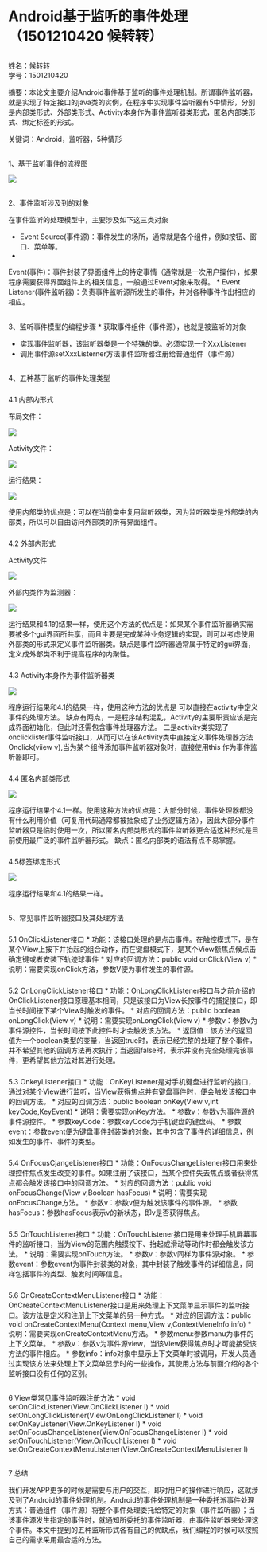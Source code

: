 # Android基于监听的事件处理（1501210420 候转转）

## 

姓名：候转转              
学号：1501210420               

摘要：本论文主要介绍Android事件基于监听的事件处理机制。所谓事件监听器，就是实现了特定接口的java类的实例，在程序中实现事件监听器有5中情形，分别是内部类形式、外部类形式、Activity本身作为事件监听器类形式，匿名内部类形式、绑定标签的形式。

关键词：Android，监听器，5种情形

## 

1、基于监听事件的流程图

![](jianting_01.png)

## 

2、事件监听涉及到的对象

 在事件监听的处理模型中，主要涉及如下这三类对象
* Event Source(事件源)：事件发生的场所，通常就是各个组件，例如按钮、窗口、菜单等。
* 
Event(事件)：事件封装了界面组件上的特定事情（通常就是一次用户操作），如果程序需要获得界面组件上的相关信息，一般通过Event对象来取得。
* 
Event Listener(事件监听器)：负责事件监听源所发生的事件，并对各种事件作出相应的相应。

## 

3、监听事件模型的编程步骤
* 
获取事件组件（事件源），也就是被监听的对象
* 实现事件监听器，该监听器类是一个特殊的类。必须实现一个XxxListener
* 调用事件源setXxxListerner方法事件监听器注册给普通组件（事件源）

## 

4、五种基于监听的事件处理类型

### 

4.1 内部内形式

布局文件：

![](jianting_02.png)

Activity文件：

![](jianting_03.png)

运行结果：

![](jianting_04.png)


使用内部类的优点是：可以在当前类中复用监听器类，因为监听器类是外部类的内部类，所以可以自由访问外部类的所有界面组件。


### 

4.2 外部内形式

Activity文件

![](jianting_05.png)

外部内类作为监测器：

![](jianting_06.png)

运行结果和4.1的结果一样，使用这个方法的优点是：如果某个事件监听器确实需要被多个gui界面所共享，而且主要是完成某种业务逻辑的实现，则可以考虑使用外部类的形式来定义事件监听器类。缺点是事件监听器通常属于特定的gui界面，定义成外部类不利于提高程序的内聚性。

### 

4.3 Activity本身作为事件监听器类

![](jianting_07.png)

程序运行结果和4.1的结果一样，使用这种方法的优点是
可以直接在activity中定义事件的处理方法。
缺点有两点，一是程序结构混乱，Activity的主要职责应该是完成界面初始化，但此时还需包含事件处理器方法。
二是activity类实现了onclicklister事件监听接口，从而可以在该Activity类中直接定义事件处理器方法Onclick(viiew v),当为某个组件添加事件监听器对象时，直接使用this 作为事件监听器即可。

### 

4.4 匿名内部类形式

![](jianting_08.png)

程序运行结果个4.1一样。使用这种方法的优点是：大部分时候，事件处理器都没有什么利用价值（可复用代码通常都被抽象成了业务逻辑方法），因此大部分事件监听器只是临时使用一次，所以匿名内部类形式的事件监听器更合适这种形式是目前使用最广泛的事件监听器形式。
缺点：匿名内部类的语法有点不易掌握。

### 

4.5标签绑定形式

![](jianting_09.png)

程序运行结果和4.1的结果一样。

## 

5、常见事件监听器接口及其处理方法

### 

5.1 OnClickListener接口
* 
功能：该接口处理的是点击事件。在触控模式下，是在某个View上按下并抬起的组合动作，而在键盘模式下，是某个View额焦点候点击确定键或者安装下轨迹球事件
* 
对应的回调方法：public void onClick(View v)
* 
说明：需要实现onClick方法，参数V便为事件发生的事件源。

### 

5.2 OnLongClickListener接口
* 
功能：OnLongClickListener接口与之前介绍的OnClickListener接口原理基本相同，只是该接口为View长按事件的捕捉接口，即当长时间按下某个View时触发的事件。
* 
对应的回调方法：public boolean onLongClick(View v)
* 
说明：需要实现onLongClick(View v)
* 
参数v：参数v为事件源控件，当长时间按下此控件时才会触发该方法。
* 
返回值：该方法的返回值为一个boolean类型的变量，当返回true时，表示已经完整的处理了整个事件，并不希望其他的回调方法再次执行；当返回false时，表示并没有完全处理完该事件，更希望其他方法对其进行处理。

### 

5.3 OnkeyListener接口
* 
功能：OnKeyListener是对手机键盘进行监听的接口，通过对某个View进行监听，当View获得焦点并有键盘事件时，便会触发该接口中的回调方法。
* 
对应的回调方法：public boolean onKey(View v,int keyCode,KeyEvent)
* 
说明：需要实现onKey方法。
* 
参数v：参数v为事件源的事件源控件。
* 
参数keyCode：参数keyCode为手机键盘的键盘码。
* 
参数event：参数event便为键盘事件封装类的对象，其中包含了事件的详细信息，例如发生的事件、事件的类型。

### 

5.4 OnFocusCjangeListener接口
* 
功能：OnFocusChangeListener接口用来处理控件焦点发生改变的事件。如果注册了该接口，当某个控件失去焦点或者获得焦点都会触发该接口中的回调方法。
* 
对应的回调方法：public void onFocusChange(View v,Boolean hasFocus)
* 
说明：需要实现onFocusChange方法。
* 
参数v：参数v便为触发该事件的事件源。
* 
参数hasFocus：参数hasFocus表示v的新状态，即v是否获得焦点。

### 

5.5 OnTouchListener接口
* 
功能：OnTouchListener接口是用来处理手机屏幕事件的监听接口，当为View的范围内触摸按下、抬起或滑动等动作时都会触发该方法。
* 
说明：需要实现onTouch方法。
* 
参数v：参数v同样为事件源对象。
* 
参数event：参数event为事件封装类的对象，其中封装了触发事件的详细信息，同样包括事件的类型、触发时间等信息。

### 

5.6 OnCreateContextMenuListener接口
* 
功能：OnCreateContextMenuListener接口是用来处理上下文菜单显示事件的监听接口。该方法是定义和注册上下文菜单的另一种方式。
* 
对应的回调方法：public void onCreateContextMenu(Context menu,View v,ContextMeneInfo info)
* 
说明：需要实现onCreateContextMenu方法。
* 
参数menu:参数manu为事件的上下文菜单。
* 
参数v：参数v为事件源view，当该View获得焦点时才可能接受该方法的事件相应。
* 
参数info：info对象中显示上下文菜单时被调用，开发人员通过实现该方法来处理上下文菜单显示时的一些操作，其使用方法与前面介绍的各个监听接口没有任何的区别。

## 

6 View类常见事件监听器注册方法
* 
void setOnClickListener(View.OnClickListener l)
* 
void setOnLongClickListener(View.OnLongClickListener l)
* 
void setOnKeyListener(View.OnKeyListener l)
* 
void setOnFocusChangeListener(View.OnFocusChangeListener l)
* 
void setOnTouchListener(View.OnTouchListener l)
* 
void setOnCreateContextMenuListener(View.OnCreateContextMenuListener l)


## 

7 总结

我们开发APP更多的时候是需要与用户的交互，即对用户的操作进行响应，这就涉及到了Android的事件处理机制。Android的事件处理机制是一种委托派事件处理方式：普通组件（事件源）将整个事件处理委托给特定的对象（事件监听器）；当该事件源发生指定的事件时，就通知所委托的事件监听器，由事件监听器来处理这个事件。本文中提到的五种监听形式各有自己的优缺点，我们编程的时候可以按照自己的需求采用最合适的方法。


